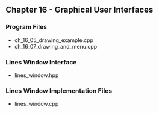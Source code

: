 ## Chapter 16 - Graphical User Interfaces

### Program Files
* ch\_16\_05\_drawing\_example.cpp
* ch\_16\_07\_drawing\_and\_menu.cpp 

### Lines Window Interface
* lines\_window.hpp

### Lines Window Implementation Files
* lines\_window.cpp
